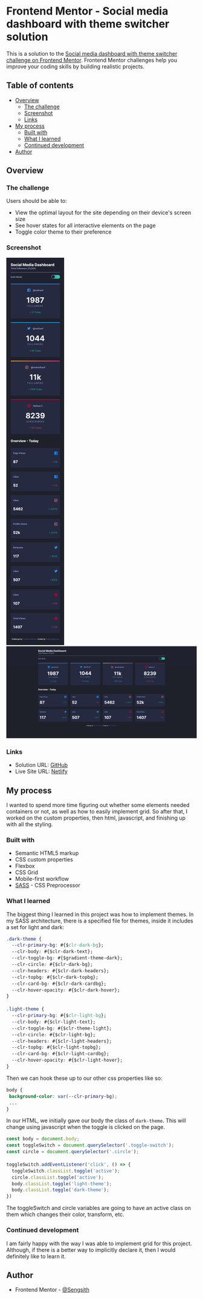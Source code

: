 # Frontend Mentor - Social media dashboard with theme switcher solution

This is a solution to the [Social media dashboard with theme switcher challenge on Frontend Mentor](https://www.frontendmentor.io/challenges/social-media-dashboard-with-theme-switcher-6oY8ozp_H). Frontend Mentor challenges help you improve your coding skills by building realistic projects. 

## Table of contents

- [Overview](#overview)
  - [The challenge](#the-challenge)
  - [Screenshot](#screenshot)
  - [Links](#links)
- [My process](#my-process)
  - [Built with](#built-with)
  - [What I learned](#what-i-learned)
  - [Continued development](#continued-development)
- [Author](#author)

## Overview

### The challenge

Users should be able to:

- View the optimal layout for the site depending on their device's screen size
- See hover states for all interactive elements on the page
- Toggle color theme to their preference

### Screenshot

![](./screenshot.png)
![](./screenshot2.png)

### Links

- Solution URL: [GitHub](https://your-solution-url.com)
- Live Site URL: [Netlify](https://your-live-site-url.com)

## My process

I wanted to spend more time figuring out whether some elements needed containers or not, as well as how to easily implement grid. So after that, I worked on the custom properties, then html, javascript, and finishing up with all the styling.

### Built with

- Semantic HTML5 markup
- CSS custom properties
- Flexbox
- CSS Grid
- Mobile-first workflow
- [SASS](https://sass-lang.com/) - CSS Preprocessor

### What I learned

The biggest thing I learned in this project was how to implement themes. In my SASS architecture, there is a specified file for themes, inside it includes a set for light and dark:

```css
.dark-theme {
  --clr-primary-bg: #{$clr-dark-bg};
  --clr-body: #{$clr-dark-text};
  --clr-toggle-bg: #{$gradient-theme-dark};
  --clr-circle: #{$clr-dark-bg};
  --clr-headers: #{$clr-dark-headers};
  --clr-topbg: #{$clr-dark-topbg};
  --clr-card-bg: #{$clr-dark-cardbg};
  --clr-hover-opacity: #{$clr-dark-hover};
}

.light-theme {
  --clr-primary-bg: #{$clr-light-bg};
  --clr-body: #{$clr-light-text};
  --clr-toggle-bg: #{$clr-theme-light};
  --clr-circle: #{$clr-light-bg};
  --clr-headers: #{$clr-light-headers};
  --clr-topbg: #{$clr-light-topbg};
  --clr-card-bg: #{$clr-light-cardbg};
  --clr-hover-opacity: #{$clr-light-hover};
}
```
 Then we can hook these up to our other css properties like so:

 ```css
 body {
  background-color: var(--clr-primary-bg);
  ...
}
```

In our HTML, we initially gave our body the class of ```dark-theme```. This will change using javascript when the toggle is clicked on the page.

```js
const body = document.body;
const toggleSwitch = document.querySelector('.toggle-switch');
const circle = document.querySelector('.circle');

toggleSwitch.addEventListener('click', () => {
  toggleSwitch.classList.toggle('active');
  circle.classList.toggle('active');
  body.classList.toggle('light-theme');
  body.classList.toggle('dark-theme');
})
```

The toggleSwitch and circle variables are going to have an active class on them which changes their color, transform, etc.

### Continued development

I am fairly happy with the way I was able to implement grid for this project. Although, if there is a better way to implicitly declare it, then I would definitely like to learn it.

## Author

- Frontend Mentor - [@Sengsith](https://www.frontendmentor.io/profile/Sengsith)
